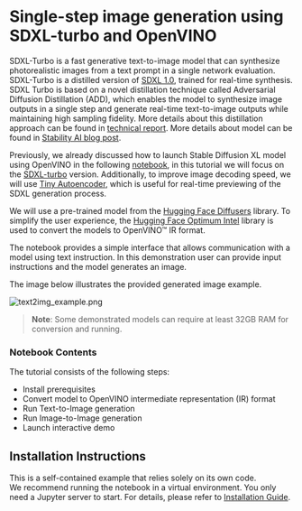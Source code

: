 # Single-step image generation using SDXL-turbo and OpenVINO

SDXL-Turbo is a fast generative text-to-image model that can synthesize photorealistic images from a text prompt in a single network evaluation. SDXL-Turbo is a distilled version of [SDXL 1.0](https://huggingface.co/stabilityai/stable-diffusion-xl-base-1.0), trained for real-time synthesis. 
SDXL Turbo is based on a novel distillation technique called Adversarial Diffusion Distillation (ADD), which enables the model to synthesize image outputs in a single step and generate real-time text-to-image outputs while maintaining high sampling fidelity. More details about this distillation approach can be found in [technical report](https://stability.ai/research/adversarial-diffusion-distillation). More details about model can be found in [Stability AI blog post](https://stability.ai/news/stability-ai-sdxl-turbo).

Previously, we already discussed how to launch Stable Diffusion XL model using OpenVINO in the following [notebook](../248-stable-diffusion-xl), in this tutorial we will focus on the [SDXL-turbo](https://huggingface.co/stabilityai/sdxl-turbo) version. Additionally, to improve image decoding speed, we will use [Tiny Autoencoder](https://github.com/madebyollin/taesd), which is useful for real-time previewing of the SDXL generation process.

We will use a pre-trained model from the [Hugging Face Diffusers](https://huggingface.co/docs/diffusers/index) library. To simplify the user experience, the [Hugging Face Optimum Intel](https://huggingface.co/docs/optimum/intel/index) library is used to convert the models to OpenVINO™ IR format.

The notebook provides a simple interface that allows communication with a model using text instruction. In this demonstration user can provide input instructions and the model generates an image.

The image below illustrates the provided generated image example.

![text2img_example.png](https://github.com/openvinotoolkit/openvino_notebooks/assets/29454499/79b625c7-0f0a-4f19-8e38-e6f896f75c3e)

>**Note**: Some demonstrated models can require at least 32GB RAM for conversion and running.

### Notebook Contents

The tutorial consists of the following steps:

- Install prerequisites
- Convert model to OpenVINO intermediate representation (IR) format
- Run Text-to-Image generation
- Run Image-to-Image generation
- Launch interactive demo

## Installation Instructions

This is a self-contained example that relies solely on its own code.</br>
We recommend  running the notebook in a virtual environment. You only need a Jupyter server to start.
For details, please refer to [Installation Guide](../../README.md).
